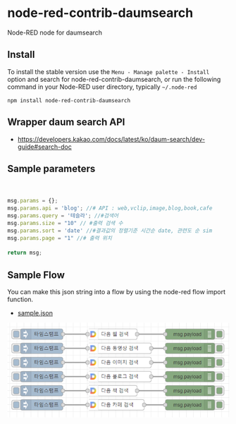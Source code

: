 node-red-contrib-daumsearch
================

Node-RED node for daumsearch



## Install

To install the stable version use the `Menu - Manage palette - Install`
option and search for node-red-contrib-daumsearch, or run the following
command in your Node-RED user directory, typically `~/.node-red`

    npm install node-red-contrib-daumsearch

## Wrapper daum search  API  
- https://developers.kakao.com/docs/latest/ko/daum-search/dev-guide#search-doc

## Sample parameters
```js


msg.params = {};
msg.params.api = 'blog'; //# API : web,vclip,image,blog,book,cafe 
msg.params.query = '테슬라'; //#검색어
msg.params.size = "10" // #출력 검색 수
msg.params.sort = 'date' //#결과값의 정렬기준 시간순 date, 관련도 순 sim
msg.params.page = "1" //# 출력 위치

return msg;

```

## Sample Flow
You can make this json string into a flow by using the node-red flow import function.

- [sample.json](examples/sample.json)

![alt](examples/sample.png)
